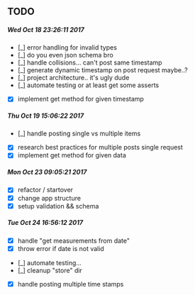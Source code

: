 ## TODO
##### Wed Oct 18 23:26:11 2017
- [_] error handling for invalid types
- [_] do you even json schema bro 
- [_] handle collisions... can't post same timestamp
- [_] generate dynamic timestamp on post request maybe..?
- [_] project architecture.. it's ugly dude
- [_] automate testing or at least get some asserts
- [x] implement get method for given timestamp

##### Thu Oct 19 15:06:22 2017
- [_] handle posting single vs multiple items
- [x] research best practices for multiple posts single request
- [x] implement get method for given data

##### Mon Oct 23 09:05:21 2017
- [x] refactor / startover
- [x] change app structure
- [x] setup validation && schema

##### Tue Oct 24 16:56:12 2017
- [x] handle "get measurements from date"
- [x] throw error if date is not valid
- [_] automate testing...
- [_] cleanup "store" dir
- [x] handle posting multiple time stamps
